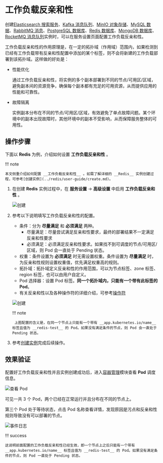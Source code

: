 # 工作负载反亲和性

创建[Elasticsearch 搜索服务](../elasticsearch/intro/index.md)、[Kafka 消息队列](../kafka/intro/index.md)、[MinIO 对象存储](../minio/intro/index.md)、[MySQL 数据](../mysql/intro/index.md)、[RabbitMQ 消息](../rabbitmq/intro/index.md)、[PostgreSQL 数据库](../postgresql/intro/index.md)、[Redis 数据库](../redis/intro/index.md)、[MongoDB 数据库](../mongodb/intro/index.md)、[RocketMQ 消息队列](../rocketmq/intro/index.md)实例时，可以在服务设置页面配置工作负载反亲和性。

工作负载反亲和性的作用原理是，在一定的拓扑域（作用域）范围内，如果检测到已经有工作负载带有反亲和性配置中添加的某个标签，则不会将新建的工作负载部署到该拓扑域。这样做的好处是：

- 性能优化

    通过工作负载反亲和性，将实例的多个副本部署到不同的节点/可用区/区域，避免副本间的资源竞争，确保每个副本都有充足的可用资源，从而提供应用的性能和可靠性。

- 故障隔离

    实例副本分布在不同的节点/可用区/区域，有效避免了单点故障问题。某个环境中的副本出现故障时，其他环境中的副本不受影响，从而保障服务整体的可用性。

## 操作步骤

下面以 __Redis__ 为例，介绍如何设置 __工作负载反亲和性__ 。

!!! note

    本文侧重介绍如何配置 __工作负载反亲和性__ 。如需了解详细的 __Redis__ 实例创建过程，可参考[创建实例](../redis/user-guide/create.md)。

1. 在创建 __Redis__ 实例过程中，在 __服务设置__ -> __高级设置__ 中启用 __工作负载反亲和性__ 。

    ![创建](https://docs.daocloud.io/daocloud-docs-images/docs/zh/docs/middleware/common/images/anti-affinity01.png)

2. 参考以下说明填写工作负载反亲和性的配置。

    - 条件：分为 __尽量满足__ 和 __必须满足__ 两种。
        - 尽量满足：尽量尝试满足反亲和性要求，最终的部署结果不一定满足反亲和性要求
        - 必须满足：必须满足反亲和性要求。如果找不到可调度的节点/可用区/区域，则 Pod 会一直处于 Pending 状态。
    - 权重：条件设置为 __必须满足__ 时无需设置权重。条件设置为 __尽量满足__ 时，为反亲和性规则设置权重值，优先满足权重高的规则。
    - 拓扑域：拓扑域定义反亲和性的作用范围，可以为节点标签、zone 标签、region 标签，也可以由用户自定义。
    - Pod 选择器：设置 Pod 标签。**同一个拓扑域内，只能有一个带有此标签的 Pod**。
    - 有关反亲和性以及各种操作符的详细介绍，可参考[操作符](../../kpanda/user-guide/workloads/pod-config/scheduling-policy.md#_4)

    ![创建](https://docs.daocloud.io/daocloud-docs-images/docs/zh/docs/middleware/common/images/anti-affinity02.jpg)
    
    !!! note

        上图配置的含义是，在同一个节点上只能有一个带有 __app.kubernetes.io/name__ 标签且值为 __redis-test__ 的 Pod。如果没有满足条件的节点，则 Pod 会一直处于 Pending 状态。

3. 参考[创建实例](../redis/user-guide/create.md)完成后续操作。

## 效果验证

配置好工作负载反亲和性并且实例创建成功后，进入[容器管理](../../kpanda/intro/index.md)模块查看 __Pod__ 调度信息。

![查看 Pod](https://docs.daocloud.io/daocloud-docs-images/docs/zh/docs/middleware/common/images/anti-affinity04.jpg)

可见一共 3 个 Pod，两个已经在正常运行并且分布在不同的节点上。

第三个 Pod 处于等待状态，点击 Pod 名称查看详情，发现原因是污点和反亲和性规则导致没有可以部署的节点。

![事件日志](https://docs.daocloud.io/daocloud-docs-images/docs/zh/docs/middleware/common/images/anti-affinity03.jpg)

!!! success

    这说明前面配置的工作负载反亲和性已经生效，即一个节点上之后只能有一个带有 __app.kubernetes.io/name__ 标签且值为 __redis-test__ 的 Pod。如果没有满足条件的节点，则 Pod 一直处于 Pending 状态。
